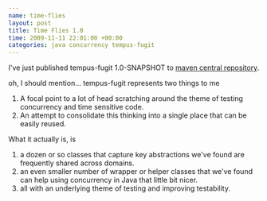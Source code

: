 ```yaml
---
name: time-flies
layout: post
title: Time Flies 1.0
time: 2009-11-11 22:01:00 +00:00
categories: java concurrency tempus-fugit
---
```


I've just published tempus-fugit 1.0-SNAPSHOT to [maven central repository](http://search.maven.org/).

oh, I should mention... tempus-fugit represents two things to me

  1. A focal point to a lot of head scratching around the theme of testing concurrency and time sensitive code.
  1. An attempt to consolidate this thinking into a single place that can be easily reused.

What it actually is, is

  1. a dozen or so classes that capture key abstractions we've found are frequently shared across domains.  
  1. an even smaller number of wrapper or helper classes that we've found can help using concurrency in Java that little bit nicer.
  1. all with an underlying theme of testing and improving testability.



